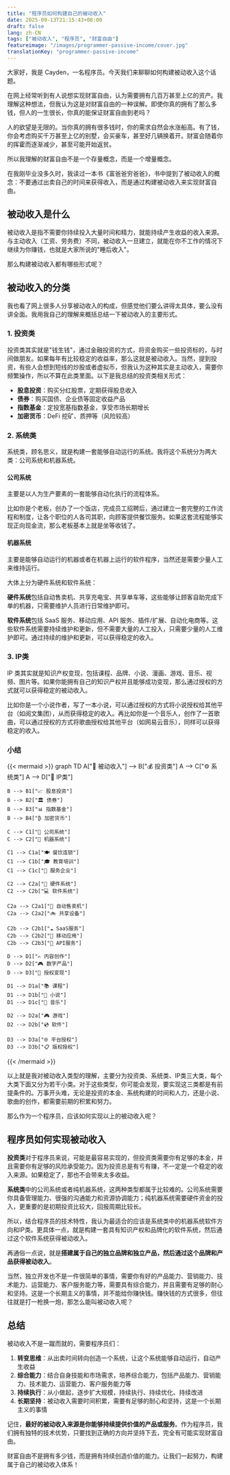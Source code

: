 ```yaml
---
title: "程序员如何构建自己的被动收入"
date: 2025-09-13T21:15:43+08:00
draft: false
lang: zh-CN
tags: ["被动收入", "程序员", "财富自由"]
featureimage: "/images/programmer-passive-income/cover.jpg"
translationKey: "programmer-passive-income"
---
```


大家好，我是 Cayden，一名程序员。今天我们来聊聊如何构建被动收入这个话题。

在网上经常听到有人说想实现财富自由，认为需要拥有几百万甚至上亿的资产。我理解这种想法，但我认为这是对财富自由的一种误解。即使你真的拥有了那么多钱，但人的一生很长，你真的能保证财富自由到老吗？

人的欲望是无限的。当你真的拥有很多钱时，你的需求自然会水涨船高。有了钱，你会考虑购买千万甚至上亿的别墅，会买豪车，甚至好几辆换着开。财富会随着你的挥霍而逐渐减少，甚至可能开始返贫。

所以我理解的财富自由不是一个存量概念，而是一个增量概念。

在我刚毕业没多久时，我读过一本书《富爸爸穷爸爸》，书中提到了被动收入的概念：不要通过出卖自己的时间来获得收入，而是通过构建被动收入来实现财富自由。


## 被动收入是什么

被动收入是指不需要你持续投入大量时间和精力，就能持续产生收益的收入来源。与主动收入（工资、劳务费）不同，被动收入一旦建立，就能在你不工作的情况下继续为你赚钱，也就是大家所说的"睡后收入"。

那么构建被动收入都有哪些形式呢？

## 被动收入的分类

我也看了网上很多人分享被动收入的构成，但感觉他们要么讲得太具体，要么没有讲全面。我用我自己的理解来概括总结一下被动收入的主要形式。

### 1. 投资类

投资类其实就是"钱生钱"，通过金融投资的方式，将资金购买一些投资标的，与时间做朋友。如果每年有比较稳定的收益率，那么这就是被动收入。当然，提到投资，有些人会想到短线的炒股或者虚拟币，但我认为这种其实是主动收入，需要你频繁操作，所以不算在此类里面。以下是我总结的投资类相关形式：

- **股息投资**：购买分红股票，定期获得股息收入
- **债券**：购买国债、企业债等固定收益产品
- **指数基金**：定投宽基指数基金，享受市场长期增长
- **加密货币**：DeFi 挖矿、质押等（风险较高）

### 2. 系统类
系统类，顾名思义，就是构建一套能够自动运行的系统。我将这个系统分为两大类：公司系统和机器系统。

#### 公司系统

主要是以人为生产要素的一套能够自动化执行的流程体系。

比如你是个老板，创办了一个饭店，完成员工招聘后，通过建立一套完整的工作流程和制度，让各个职位的人各司其职，向顾客提供餐饮服务。如果这套流程能够实现正向现金流，那么老板基本上就是坐等收钱了。

#### 机器系统

主要是能够自动运行的机器或者在机器上运行的软件程序，当然还是需要少量人工来维持运行。

大体上分为硬件系统和软件系统：

**硬件系统**包括自动售卖机、共享充电宝、共享单车等，这些能够让顾客自助完成下单的机器，只需要维护人员进行日常维护即可。

**软件系统**包括 SaaS 服务、移动应用、API 服务、插件/扩展、自动化电商等。这些软件系统需要持续维护和更新，但不需要大量的人工投入，只需要少量的人工维护即可。通过持续的维护和更新，可以获得稳定的收入。


### 3. IP类

IP 类其实就是知识产权变现，包括课程、品牌、小说、漫画、游戏、音乐、视频、图片等。如果你能拥有自己的知识产权并且能够成功变现，那么通过授权的方式就可以获得稳定的被动收入。

比如你是一个小说作者，写了一本小说，可以通过授权的方式将小说授权给其他平台（如阅文集团），从而获得稳定的收入。再比如你是一个音乐人，创作了一首歌曲，可以通过授权的方式将歌曲授权给其他平台（如网易云音乐），同样可以获得稳定的收入。




### 小结


{{< mermaid >}}
graph TD
    A["🎯 被动收入"] --> B["💰 投资类"]
    A --> C["⚙️ 系统类"]
    A --> D["📝 IP类"]
    
    B --> B1["📈 股息投资"]
    B --> B2["🏛️ 债券"]
    B --> B3["📊 指数基金"]
    B --> B4["₿ 加密货币"]
    
    C --> C1["🏢 公司系统"]
    C --> C2["🤖 机器系统"]
    
    C1 --> C1a["🍽️ 餐饮连锁"]
    C1 --> C1b["🎓 教育培训"]
    C1 --> C1c["🔧 服务企业"]
    
    C2 --> C2a["🔧 硬件系统"]
    C2 --> C2b["💻 软件系统"]
    
    C2a --> C2a1["🛒 自动售卖机"]
    C2a --> C2a2["🚲 共享设备"]
    
    C2b --> C2b1["☁️ SaaS服务"]
    C2b --> C2b2["📱 移动应用"]
    C2b --> C2b3["🔌 API服务"]
    
    D --> D1["✍️ 内容创作"]
    D --> D2["🎮 数字产品"]
    D --> D3["📄 授权变现"]
    
    D1 --> D1a["📚 课程"]
    D1 --> D1b["📖 小说"]
    D1 --> D1c["🎵 音乐"]
    
    D2 --> D2a["🎮 游戏"]
    D2 --> D2b["💿 软件"]
    
    D3 --> D3a["🌐 平台授权"]
    D3 --> D3b["📋 版权授权"]
{{< /mermaid >}}

以上就是我对被动收入类型的理解，主要分为投资类、系统类、IP类三大类，每个大类下面又分为若干小类。对于这些类型，你可能会发现，要实现这三类都是有前提条件的。万事开头难，无论是投资的本金、系统构建的时间和人力，还是小说、歌曲的创作，都需要前期的积累和努力。

那么作为一个程序员，应该如何实现以上的被动收入呢？

## 程序员如何实现被动收入

**投资类**对于程序员来说，可能是最容易实现的，但投资类需要你有足够的本金，并且需要你有足够的风险承受能力。因为投资总是有亏有赚，不一定是一个稳定的收入来源。如果稳定了，那也不会带来太多收益。

**系统类**中的公司系统或者纯机器系统，这两种类型都属于比较难的。公司系统需要你具备管理能力、很强的沟通能力和资源协调能力；纯机器系统需要硬件资金的投入，更重要的是初期投资比较大，回报周期比较长。

所以，结合程序员的技术特性，我认为最适合的应该是系统类中的机器系统软件方向和IP类。更具体一点，就是构建一套具有知识产权和品牌化的软件系统，然后通过这个软件系统获得被动收入。

再通俗一点说，就是**搭建属于自己的独立品牌和独立产品，然后通过这个品牌和产品获得被动收入**。

当然，独立开发也不是一件很简单的事情，需要你有好的产品能力、营销能力、技术能力、运营能力、客户服务能力等，需要具有综合能力，并且需要有足够的耐心和坚持。这是一个长期主义的事情，并不能给你赚快钱。赚快钱的方式很多，但往往就是打一枪换一炮，那怎么能叫被动收入呢？

## 总结

被动收入不是一蹴而就的，需要程序员们：

1. **转变思维**：从出卖时间转向创造一个系统，让这个系统能够自动运行，自动产生收益
2. **综合能力**：结合自身技能和市场需求，培养综合能力，包括产品能力、营销能力、技术能力、运营能力、客户服务能力等
3. **持续执行**：从小做起，逐步扩大规模，持续执行、持续优化、持续改进
4. **长期坚持**：被动收入需要时间积累，需要有足够的耐心和坚持，这是一个长期主义的事情

记住，**最好的被动收入来源是你能够持续提供价值的产品或服务**。作为程序员，我们拥有独特的技术优势，只要找到正确的方向并坚持下去，完全有可能实现财富自由。

财富自由不是拥有多少钱，而是拥有持续创造价值的能力。让我们一起努力，构建属于自己的被动收入体系！
